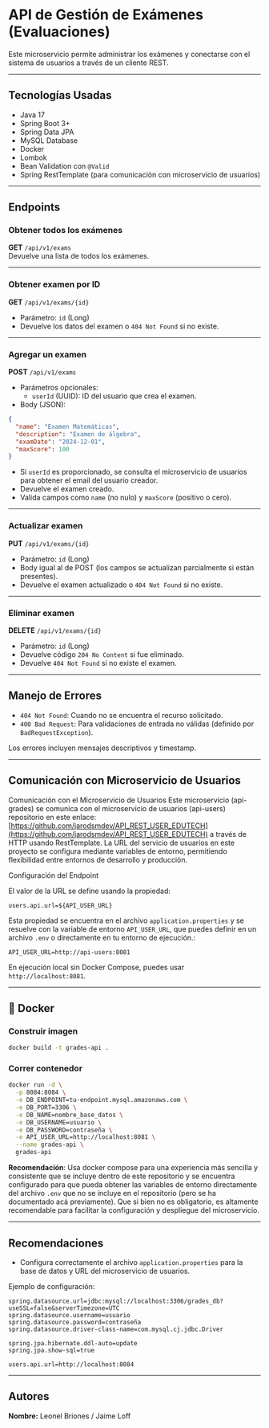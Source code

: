 # API de Gestión de Exámenes (Evaluaciones)

Este microservicio permite administrar los exámenes y conectarse con el sistema de usuarios a través de un cliente REST.

---

## Tecnologías Usadas

- Java 17
- Spring Boot 3+  
- Spring Data JPA  
- MySQL Database  
- Docker  
- Lombok  
- Bean Validation con `@Valid`  
- Spring RestTemplate (para comunicación con microservicio de usuarios)

---

## Endpoints

### Obtener todos los exámenes

**GET** `/api/v1/exams`  
Devuelve una lista de todos los exámenes.

---

### Obtener examen por ID

**GET** `/api/v1/exams/{id}`

- Parámetro: `id` (Long)  
- Devuelve los datos del examen o `404 Not Found` si no existe.

---

### Agregar un examen

**POST** `/api/v1/exams`

- Parámetros opcionales:
  - `userId` (UUID): ID del usuario que crea el examen.
- Body (JSON):

```json
{
  "name": "Examen Matemáticas",
  "description": "Examen de álgebra",
  "examDate": "2024-12-01",
  "maxScore": 100
}
```

- Si `userId` es proporcionado, se consulta el microservicio de usuarios para obtener el email del usuario creador.
- Devuelve el examen creado.
- Valida campos como `name` (no nulo) y `maxScore` (positivo o cero).

---

### Actualizar examen

**PUT** `/api/v1/exams/{id}`

- Parámetro: `id` (Long)  
- Body igual al de POST (los campos se actualizan parcialmente si están presentes).  
- Devuelve el examen actualizado o `404 Not Found` si no existe.

---

### Eliminar examen

**DELETE** `/api/v1/exams/{id}`

- Parámetro: `id` (Long)  
- Devuelve código `204 No Content` si fue eliminado.  
- Devuelve `404 Not Found` si no existe el examen.

---

## Manejo de Errores

- `404 Not Found`: Cuando no se encuentra el recurso solicitado.
- `400 Bad Request`: Para validaciones de entrada no válidas (definido por `BadRequestException`).

Los errores incluyen mensajes descriptivos y timestamp.

---

## Comunicación con Microservicio de Usuarios

Comunicación con el Microservicio de Usuarios
Este microservicio (api-grades) se comunica con el microservicio de usuarios (api-users) repositorio en este enlace: [https://github.com/jarodsmdev/API_REST_USER_EDUTECH](https://github.com/jarodsmdev/API_REST_USER_EDUTECH) a través de HTTP usando RestTemplate. La URL del servicio de usuarios en este proyecto se configura mediante variables de entorno, permitiendo flexibilidad entre entornos de desarrollo y producción.

Configuración del Endpoint

El valor de la URL se define usando la propiedad:

```properties
users.api.url=${API_USER_URL}

```

Esta propiedad se encuentra en el archivo `application.properties` y se resuelve con la variable de entorno `API_USER_URL`, que puedes definir en un archivo `.env` o directamente en tu entorno de ejecución.:

```properties
API_USER_URL=http://api-users:8081
```

En ejecución local sin Docker Compose, puedes usar `http://localhost:8081`.

---

## 🐳 Docker

### Construir imagen

```bash
docker build -t grades-api .
```

### Correr contenedor

```bash
docker run -d \
  -p 8084:8084 \
  -e DB_ENDPOINT=tu-endpoint.mysql.amazonaws.com \
  -e DB_PORT=3306 \
  -e DB_NAME=nombre_base_datos \
  -e DB_USERNAME=usuario \
  -e DB_PASSWORD=contraseña \
  -e API_USER_URL=http://localhost:8081 \
  --name grades-api \
  grades-api

```

**Recomendación**: Usa docker compose para una experiencia más sencilla y consistente que se incluye dentro de este repositorio y se encuentra configurado para que pueda obtener las variables de entorno directamente del archivo `.env` que no se incluye en el repositorio (pero se ha documentado acá previamente). Que si bien no es obligatorio, es altamente recomendable para facilitar la configuración y despliegue del microservicio.

---

## Recomendaciones

- Configura correctamente el archivo `application.properties` para la base de datos y URL del microservicio de usuarios.

Ejemplo de configuración:

```properties
spring.datasource.url=jdbc:mysql://localhost:3306/grades_db?useSSL=false&serverTimezone=UTC
spring.datasource.username=usuario
spring.datasource.password=contraseña
spring.datasource.driver-class-name=com.mysql.cj.jdbc.Driver

spring.jpa.hibernate.ddl-auto=update
spring.jpa.show-sql=true

users.api.url=http://localhost:8084
```

---

## Autores

**Nombre:** Leonel Briones / Jaime Loff
